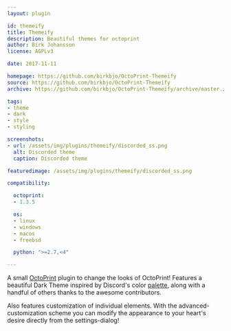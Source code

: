 ```yaml
---
layout: plugin

id: themeify
title: Themeify
description: Beautiful themes for octoprint
author: Birk Johansson
license: AGPLv3

date: 2017-11-11

homepage: https://github.com/birkbjo/OctoPrint-Themeify
source: https://github.com/birkbjo/OctoPrint-Themeify
archive: https://github.com/birkbjo/OctoPrint-Themeify/archive/master.zip

tags:
- theme
- dark
- style
- styling

screenshots:
- url: /assets/img/plugins/themeify/discorded_ss.png
  alt: Discorded theme
  caption: Discorded theme

featuredimage: /assets/img/plugins/themeify/discorded_ss.png

compatibility:

  octoprint:
  - 1.3.5

  os:
  - linux
  - windows
  - macos
  - freebsd

  python: ">=2.7,<4"

---
```


A small [OctoPrint](https://github.com/foosel/OctoPrint) plugin to change the looks of OctoPrint!
Features a beautiful Dark Theme inspired by Discord's color [palette](https://discordapp.com/branding), along with a handful of others thanks to the awesome contributors.

Also features customization of individual elements. With the advanced-customization scheme you can modify the appearance to your heart's desire directly from the settings-dialog!

